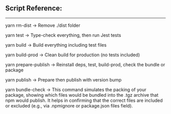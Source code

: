   ## Script Reference:
  -----------------
  yarn rm-dist         → Remove ./dist folder

  yarn test            → Type-check everything, then run Jest tests

  yarn build           → Build everything including test files

  yarn build-prod      → Clean build for production (no tests included)

  yarn prepare-publish → Reinstall deps, test, build-prod, check the bundle or package

  yarn publish         → Prepare then publish with version bump

  yarn bundle-check         → This command simulates the packing of your package, showing which files would be bundled into the .tgz archive that npm would publish. It helps in confirming that the correct files are included or excluded (e.g., via .npmignore or package.json files field).
